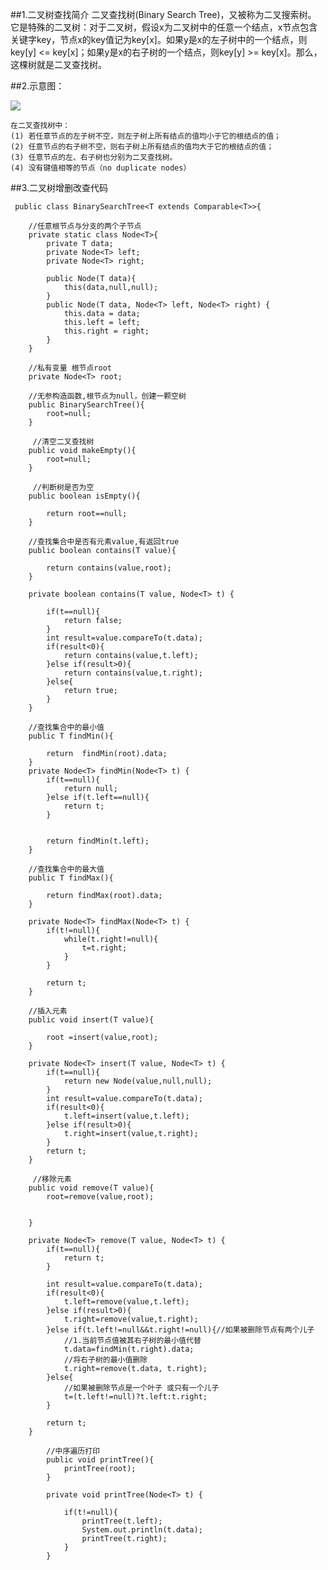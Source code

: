 ##1.二叉树查找简介
	二叉查找树(Binary Search Tree)，又被称为二叉搜索树。
	它是特殊的二叉树：对于二叉树，假设x为二叉树中的任意一个结点，x节点包含关键字key，节点x的key值记为key[x]。如果y是x的左子树中的一个结点，则key[y] <= key[x]；如果y是x的右子树的一个结点，则key[y] >= key[x]。那么，这棵树就是二叉查找树。

##2.示意图：

![](https://img-blog.csdn.net/20170909161334497?watermark/2/text/aHR0cDovL2Jsb2cuY3Nkbi5uZXQvdTAxMjEyNDQzOA==/font/5a6L5L2T/fontsize/400/fill/I0JBQkFCMA==/dissolve/70/gravity/SouthEast)

	在二叉查找树中：
	(1) 若任意节点的左子树不空，则左子树上所有结点的值均小于它的根结点的值；
	(2) 任意节点的右子树不空，则右子树上所有结点的值均大于它的根结点的值；
	(3) 任意节点的左、右子树也分别为二叉查找树。
	(4) 没有键值相等的节点（no duplicate nodes）


##3.二叉树增删改查代码

	 public class BinarySearchTree<T extends Comparable<T>>{

		//任意根节点与分支的两个子节点
		private static class Node<T>{
	        private T data;
	        private Node<T> left;
	        private Node<T> right;
	        
	        public Node(T data){
	            this(data,null,null);
	        }
	        public Node(T data, Node<T> left, Node<T> right) {
	            this.data = data;
	            this.left = left;
	            this.right = right;
	        }
	    }
		
		//私有变量 根节点root
	    private Node<T> root;
	    
	    //无参构造函数,根节点为null，创建一颗空树
	    public BinarySearchTree(){
	        root=null;
	    }
		
		 //清空二叉查找树
	    public void makeEmpty(){
	        root=null;
	    }

		 //判断树是否为空
	    public boolean isEmpty(){
	        
	        return root==null;
	    }
	
		//查找集合中是否有元素value,有返回true
	    public boolean contains(T value){
	        
	        return contains(value,root);
	    }

		private boolean contains(T value, Node<T> t) {
        
	        if(t==null){
	            return false;
	        }
	        int result=value.compareTo(t.data);
	        if(result<0){
	            return contains(value,t.left);
	        }else if(result>0){
	            return contains(value,t.right);
	        }else{
	            return true;
	        }
    	}

		//查找集合中的最小值
	    public T findMin(){
	        
	        return  findMin(root).data;
	    }
	    private Node<T> findMin(Node<T> t) {
	        if(t==null){
	            return null;
	        }else if(t.left==null){
	            return t;
	        }
	        
	        
	        return findMin(t.left);
	    }
		
		//查找集合中的最大值
	    public T findMax(){
	        
	        return findMax(root).data;
	    }
	    
	    private Node<T> findMax(Node<T> t) {
	        if(t!=null){
	            while(t.right!=null){
	                t=t.right;
	            }
	        }
	        
	        return t;
	    }

		//插入元素
	    public void insert(T value){
	        
	        root =insert(value,root);
	    }
	
	    private Node<T> insert(T value, Node<T> t) {
	        if(t==null){
	            return new Node(value,null,null);
	        }
	        int result=value.compareTo(t.data);
	        if(result<0){
	            t.left=insert(value,t.left);
	        }else if(result>0){
	            t.right=insert(value,t.right);
	        }
	        return t;
	    }

		 //移除元素
	    public void remove(T value){
	        root=remove(value,root);
	        
	        
	    }
	
	    private Node<T> remove(T value, Node<T> t) {
	        if(t==null){
	            return t;
	        }
	        
	        int result=value.compareTo(t.data);
	        if(result<0){
	            t.left=remove(value,t.left);
	        }else if(result>0){
	            t.right=remove(value,t.right);
	        }else if(t.left!=null&&t.right!=null){//如果被删除节点有两个儿子
	            //1.当前节点值被其右子树的最小值代替
	            t.data=findMin(t.right).data;
	            //将右子树的最小值删除
	            t.right=remove(t.data, t.right);
	        }else{
	            //如果被删除节点是一个叶子 或只有一个儿子
	            t=(t.left!=null)?t.left:t.right;
	        }
	        
	        return t;
	    }
	    
		    //中序遍历打印
		    public void printTree(){
		        printTree(root);
		    }
		
		    private void printTree(Node<T> t) {
		        
		        if(t!=null){
		            printTree(t.left);
		            System.out.println(t.data);
		            printTree(t.right);
		        }
		    }
